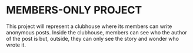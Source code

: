 # MEMBERS-ONLY PROJECT

This project will represent a clubhouse where its members can write anonymous posts. Inside the clubhouse, members can see who the author of the post is but, outside, they can only see the story and wonder who wrote it.


